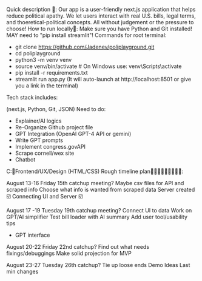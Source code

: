 Quick description 💼:
Our app is a user-friendly next.js application that helps reduce political apathy. We let users interact with real U.S. bills, legal terms, and thoeretical-political concepts. All without judgement or the pressure to choose!
How to run locally👟:
Make sure you have Python and Git installed! MAY need to "pip install streamlit"!
Commands for root terminal:
- git clone https://github.com/Jadenev/poliplayground.git
- cd poliplayground
- python3 -m venv venv
- source venv/bin/activate  # On Windows use: venv\Scripts\activate
- pip install -r requirements.txt
- streamlit run app.py
(It will auto-launch at http://localhost:8501 or give you a link in the terminal)

Tech stack includes:

(next.js, Python, Git, JSON)
Need to do:
- Explainer/AI logics
- Re-Organize Github project file
- GPT Integration (OpenAI GPT-4 API or gemini)
- Write GPT prompts
- Implement congress.govAPI
- Scrape cornell/wex site
- Chatbot
  
C:💍Frontend/UX/Design (HTML/CSS)
Rough timeline plan👩🏽‍💻👨🏽‍💻🧑🏾‍💻: 

  August 13-16
Friday 15th catchup meeting?
Maybe csv files for API and scraped info
Choose what info is wanted from scraped data
Server created ☑️
Connecting UI and Server ☑️

August 1️7 -19
Tuesday 19th catchup meeting?
Connect UI to data
Work on GPT/AI simplifier
Test bill loader with AI summary
Add user tool/usability tips 
+ GPT interface

 August 20-22
 Friday 22nd catchup?
Find out what needs fixings/debuggings
Make solid projection for MVP


August 23-27
Tuesday 26th catchup?
Tie up loose ends
Demo Ideas
Last min changes




